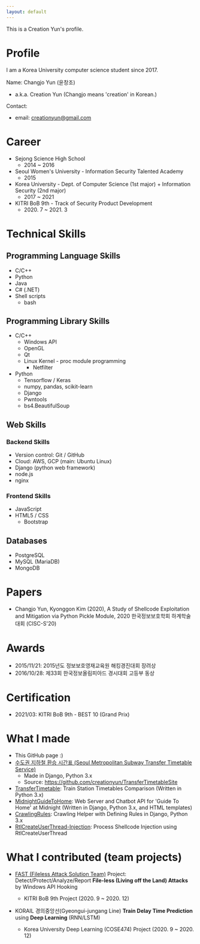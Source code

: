 ```yaml
---
layout: default
---
```


This is a Creation Yun's profile.

# Profile

I am a Korea University computer science student since 2017.

Name: Changjo Yun (윤창조)

+ a.k.a. Creation Yun (Changjo means 'creation' in Korean.)

Contact:

+ email: creationyun@gmail.com

# Career

+ Sejong Science High School
  + 2014 \~ 2016
+ Seoul Women's University - Information Security Talented Academy
  + 2015
+ Korea University - Dept. of Computer Science (1st major) + Information Security (2nd major)
  + 2017 \~ 2021
+ KITRI BoB 9th - Track of Security Product Development
  + 2020\. 7 \~ 2021\. 3

# Technical Skills

## Programming Language Skills

+ C/C++
+ Python
+ Java
+ C# (.NET)
+ Shell scripts
  + bash

## Programming Library Skills

+ C/C++
  + Windows API
  + OpenGL
  + Qt
  + Linux Kernel - proc module programming
    + Netfilter
+ Python
  + Tensorflow / Keras
  + numpy, pandas, scikit-learn
  + Django
  + Pwntools
  + bs4.BeautifulSoup

## Web Skills

### Backend Skills

+ Version control: Git / GitHub
+ Cloud: AWS, GCP (main: Ubuntu Linux)
+ Django (python web framework)
+ node.js
+ nginx

### Frontend Skills

+ JavaScript
+ HTML5 / CSS
  + Bootstrap

## Databases

+ PostgreSQL
+ MySQL (MariaDB)
+ MongoDB

# Papers

+ Changjo Yun, Kyonggon Kim (2020), A Study of Shellcode Exploitation and Mitigation via Python Pickle Module, 2020 한국정보보호학회 하계학술대회 (CISC-S'20)

# Awards

+ 2015/11/21: 2015년도 정보보호영재교육원 해킹경진대회 장려상
+ 2016/10/28: 제33회 한국정보올림피아드 경시대회 고등부 동상

# Certification

+ 2021/03: KITRI BoB 9th - BEST 10 (Grand Prix)

# What I made

+ This GitHub page :)
+ [수도권 지하철 환승 시간표 (Seoul Metropolitan Subway Transfer Timetable Service)](http://www.midnightguidetohome.info/timetable/)
  + Made in Django, Python 3.x
  + Source: https://github.com/creationyun/TransferTimetableSite
+ [TransferTimetable](https://github.com/creationyun/TransferTimetable): Train Station Timetables Comparison (Written in Python 3.x)
+ [MidnightGuideToHome](https://github.com/creationyun/MidnightGuideToHome): Web Server and Chatbot API for 'Guide To Home' at Midnight (Written in Django, Python 3.x, and HTML templates)
+ [CrawlingRules](https://github.com/creationyun/CrawlingRules): Crawling Helper with Defining Rules in Django, Python 3.x
+ [RtlCreateUserThread-Injection](https://github.com/creationyun/RtlCreateUserThread-Injection): Process Shellcode Injection using RtlCreateUserThread

# What I contributed (team projects)

+ [FAST (Fileless Attack Solution Team)](https://github.com/bobfast/fast) Project: Detect/Protect/Analyze/Report **File-less (Living off the Land) Attacks** by Windows API Hooking
  + KITRI BoB 9th Project (2020. 9 \~ 2020. 12)

+ KORAIL 경의중앙선(Gyeongui-jungang Line) **Train Delay Time Prediction** using **Deep Learning** (RNN/LSTM)
  + Korea University Deep Learning (COSE474) Project (2020. 9 \~ 2020. 12)

